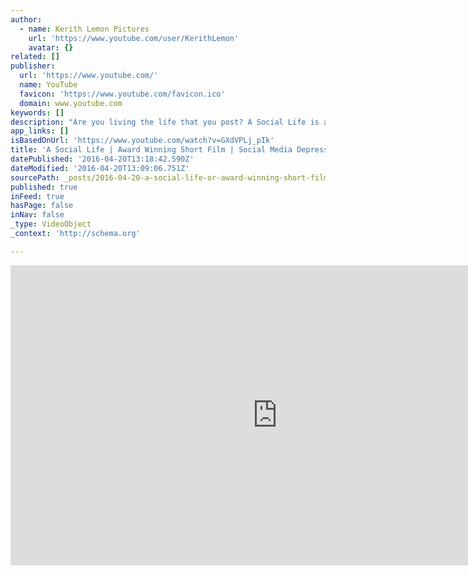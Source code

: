 ```yaml
---
author:
  - name: Kerith Lemon Pictures
    url: 'https://www.youtube.com/user/KerithLemon'
    avatar: {}
related: []
publisher:
  url: 'https://www.youtube.com/'
  name: YouTube
  favicon: 'https://www.youtube.com/favicon.ico'
  domain: www.youtube.com
keywords: []
description: "Are you living the life that you post? A Social Life is a short film about a career driven woman named Meredith who's living the life she's always dreamed of... online. Meredith strives to live a balanced life: staying fit, working hard and connecting with her friends; she is creating her \"image\" within her broader social media friend base."
app_links: []
isBasedOnUrl: 'https://www.youtube.com/watch?v=GXdVPLj_pIk'
title: 'A Social Life | Award Winning Short Film | Social Media Depression'
datePublished: '2016-04-20T13:18:42.590Z'
dateModified: '2016-04-20T13:09:06.751Z'
sourcePath: _posts/2016-04-20-a-social-life-or-award-winning-short-film-or-social-media-depr.md
published: true
inFeed: true
hasPage: false
inNav: false
_type: VideoObject
_context: 'http://schema.org'

---
```

<iframe src="https://cdn.embedly.com/widgets/media.html?src=https%3A%2F%2Fwww.youtube.com%2Fembed%2FGXdVPLj_pIk%3Ffeature%3Doembed&amp;url=https%3A%2F%2Fwww.youtube.com%2Fwatch%3Fv%3DGXdVPLj_pIk&amp;image=https%3A%2F%2Fi.ytimg.com%2Fvi%2FGXdVPLj_pIk%2Fhqdefault.jpg&amp;key=b7d04c9b404c499eba89ee7072e1c4f7&amp;type=text%2Fhtml&amp;schema=youtube" width="854" height="480" scrolling="no" frameborder="0" allowfullscreen="" style=""></iframe>